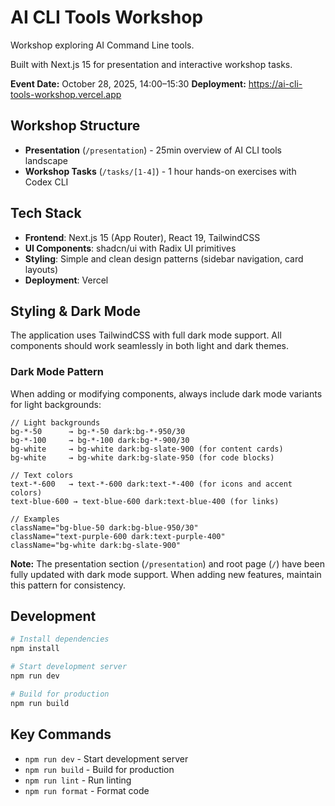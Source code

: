 # AI CLI Tools Workshop

Workshop exploring AI Command Line tools.

Built with Next.js 15 for presentation and interactive workshop tasks.

**Event Date:** October 28, 2025, 14:00–15:30
**Deployment:** https://ai-cli-tools-workshop.vercel.app

## Workshop Structure

- **Presentation** (`/presentation`) - 25min overview of AI CLI tools landscape
- **Workshop Tasks** (`/tasks/[1-4]`) - 1 hour hands-on exercises with Codex CLI

## Tech Stack

- **Frontend**: Next.js 15 (App Router), React 19, TailwindCSS
- **UI Components**: shadcn/ui with Radix UI primitives
- **Styling**: Simple and clean design patterns (sidebar navigation, card layouts)
- **Deployment**: Vercel

## Styling & Dark Mode

The application uses TailwindCSS with full dark mode support. All components should work seamlessly in both light and dark themes.

### Dark Mode Pattern

When adding or modifying components, always include dark mode variants for light backgrounds:

```tsx
// Light backgrounds
bg-*-50      → bg-*-50 dark:bg-*-950/30
bg-*-100     → bg-*-100 dark:bg-*-900/30
bg-white     → bg-white dark:bg-slate-900 (for content cards)
bg-white     → bg-white dark:bg-slate-950 (for code blocks)

// Text colors
text-*-600   → text-*-600 dark:text-*-400 (for icons and accent colors)
text-blue-600 → text-blue-600 dark:text-blue-400 (for links)

// Examples
className="bg-blue-50 dark:bg-blue-950/30"
className="text-purple-600 dark:text-purple-400"
className="bg-white dark:bg-slate-900"
```

**Note:** The presentation section (`/presentation`) and root page (`/`) have been fully updated with dark mode support. When adding new features, maintain this pattern for consistency.

## Development

```bash
# Install dependencies
npm install

# Start development server
npm run dev

# Build for production
npm run build
```

## Key Commands

- `npm run dev` - Start development server
- `npm run build` - Build for production
- `npm run lint` - Run linting
- `npm run format` - Format code
